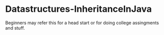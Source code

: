 # Datastructures-InheritanceInJava

Beginners may refer this for a head start or for doing college assingments and stuff.
